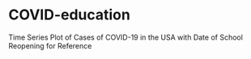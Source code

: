 # COVID-education
Time Series Plot of Cases of COVID-19 in the USA with Date of School Reopening for Reference
